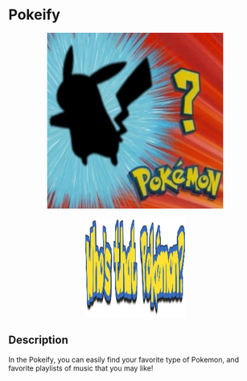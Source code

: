 # Pokeify


<p align="center">
  <img src="./README/pokemon.gif" alt="animated" width="350" height="350" />
</p>


<p align="center">
  <img src="./README/sign.png" width="200" height="200" />
</p>

## Description
In the Pokeify, you can easily find your favorite type of Pokemon, and favorite playlists of music that you may like!